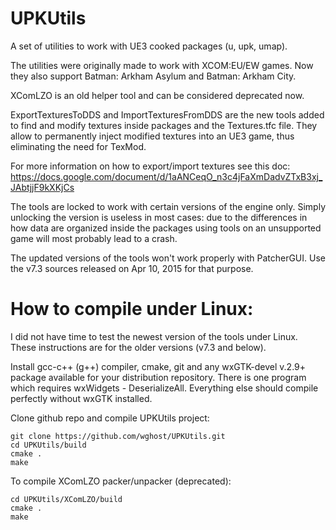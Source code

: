 UPKUtils
========

A set of utilities to work with UE3 cooked packages (u, upk, umap).

The utilities were originally made to work with XCOM:EU/EW games. Now they also support Batman: Arkham Asylum and Batman: Arkham City.

XComLZO is an old helper tool and can be considered deprecated now.

ExportTexturesToDDS and ImportTexturesFromDDS are the new tools added to find and modify textures inside packages and the Textures.tfc file. They allow to permanently inject modified textures into an UE3 game, thus eliminating the need for TexMod.

For more information on how to export/import textures see this doc:
https://docs.google.com/document/d/1aANCeqO_n3c4jFaXmDadvZTxB3xj_JAbtjjF9kXKjCs

The tools are locked to work with certain versions of the engine only. Simply unlocking the version is useless in most cases: due to the differences in how data are organized inside the packages using tools on an unsupported game will most probably lead to a crash.

The updated versions of the tools won't work properly with PatcherGUI. Use the v7.3 sources released on Apr 10, 2015 for that purpose.


How to compile under Linux:
===========================

I did not have time to test the newest version of the tools under Linux. These instructions are for the older versions (v7.3 and below).

Install gcc-c++ (g++) compiler, cmake, git and any wxGTK-devel v.2.9+ package available for your distribution repository. There is one program which requires wxWidgets - DeserializeAll. Everything else should compile perfectly without wxGTK installed.

Clone github repo and compile UPKUtils project:
```
git clone https://github.com/wghost/UPKUtils.git
cd UPKUtils/build
cmake .
make
```
To compile XComLZO packer/unpacker (deprecated):
```
cd UPKUtils/XComLZO/build
cmake .
make
```
